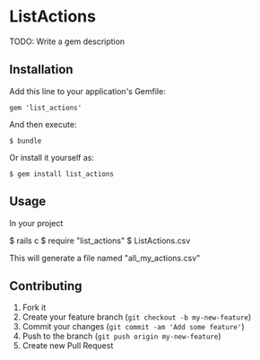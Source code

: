# ListActions

TODO: Write a gem description

## Installation

Add this line to your application's Gemfile:

    gem 'list_actions'

And then execute:

    $ bundle

Or install it yourself as:

    $ gem install list_actions

## Usage

In your project 

  $ rails c
  $ require "list_actions"
  $ ListActions.csv

This will generate a file named "all_my_actions.csv"
  

## Contributing

1. Fork it
2. Create your feature branch (`git checkout -b my-new-feature`)
3. Commit your changes (`git commit -am 'Add some feature'`)
4. Push to the branch (`git push origin my-new-feature`)
5. Create new Pull Request
